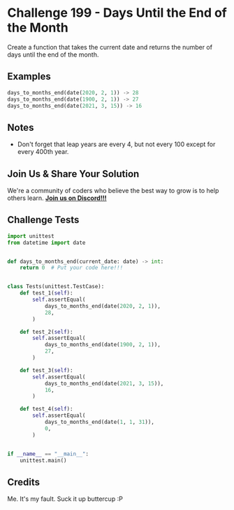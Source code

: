 # Challenge 199 - Days Until the End of the Month

Create a function that takes the current date and returns the number of days until the end of the month. 

## Examples
```python
days_to_months_end(date(2020, 2, 1)) -> 28
days_to_months_end(date(1900, 2, 1)) -> 27
days_to_months_end(date(2021, 3, 15)) -> 16
```

## Notes

- Don't forget that leap years are every 4, but not every 100 except for every 400th year.

## Join Us & Share Your Solution

We're a community of coders who believe the best way to grow is to help others learn. **[Join us on Discord!!!](https://discord.gg/sfHykntuGy)**

## Challenge Tests
```python
import unittest
from datetime import date


def days_to_months_end(current_date: date) -> int:
    return 0  # Put your code here!!!


class Tests(unittest.TestCase):
    def test_1(self):
        self.assertEqual(
            days_to_months_end(date(2020, 2, 1)),
            28,
        )

    def test_2(self):
        self.assertEqual(
            days_to_months_end(date(1900, 2, 1)),
            27,
        )

    def test_3(self):
        self.assertEqual(
            days_to_months_end(date(2021, 3, 15)),
            16,
        )

    def test_4(self):
        self.assertEqual(
            days_to_months_end(date(1, 1, 31)),
            0,
        )


if __name__ == "__main__":
    unittest.main()
```
## Credits

Me. It's my fault. Suck it up buttercup :P
